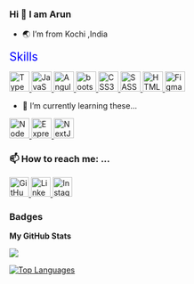 
### Hi 👋 I am Arun

- 🌏 I’m from Kochi ,India

<a style="color: blue; text-decoration: none; padding-bottom: 0.3em; border-bottom: 1px solid var(--borderColor-muted, var(--color-border-muted));font-size: 1.5em;
">Skills</a>

<a href="https://www.typescriptlang.org/" target="_blank" rel="noreferrer" title="TypeScript">
<img src="https://github.com/arunnintriva/arunnintriva/assets/68312594/2f81ec8e-482f-478d-9948-1c0d68bd2c8b" alt="TypeScript" width="36" height="36" max-width="100">
</a>
<a href="https://developer.mozilla.org/en-US/docs/Web/JavaScript" target="_blank" rel="noreferrer" title="JavaScript">
<img src =https://github.com/arunnintriva/arunnintriva/assets/68312594/7cf2d08f-1af4-4b0b-b281-54a9ff047a61  alt="JavaScript" width="36" height="36" max-width="100">
</a>
<a href="https://angular.io/" target="_blank" rel="noreferrer" title="Angular">
<img src=https://github.com/arunnintriva/arunnintriva/assets/68312594/b4167279-ff73-4d8d-9eac-7cc81dc6c220 alt="Angular" width="36" height="36" max-width="100">
</a>
<a href="https://getbootstrap.com/" target="_blank" rel="noreferrer" title="Bootstrap">
<img src=https://github.com/arunnintriva/arunnintriva/assets/68312594/b9bba5da-c570-46c4-a9fd-514aad263cf8 alt="bootstrap-colored" width="36" height="36" max-width="100">
</a>
<a href="https://www.w3.org/TR/CSS/#css" target="_blank" rel="noreferrer" title="CSS3">
<img src=https://github.com/arunnintriva/arunnintriva/assets/68312594/44363c78-5fad-4c6c-9ee5-b4fa9daf17bc alt="CSS3" width="36" height="36" max-width="100">
</a>
<a href="https://sass-lang.com/" target="_blank" rel="noreferrer" title="SASS">
<img src=https://github.com/arunnintriva/arunnintriva/assets/68312594/39eb60f1-d0f3-4747-9e4a-79c1e006d2d3 alt="SASS" width="36" height="36" max-width="100">
</a>
<a href="https://developer.mozilla.org/en-US/docs/Glossary/HTML5" target="_blank" rel="noreferrer" title="HTML5">
<img src=https://github.com/arunnintriva/arunnintriva/assets/68312594/8f52330a-a903-4bb5-a3d5-e3e7e846b2fe alt="HTML%" width="36" height="36" max-width="100">
</a>
<a href="https://www.figma.com/" target="_blank" rel="noreferrer" title="Figma">
<img src=https://github.com/arunnintriva/arunnintriva/assets/68312594/5a134eca-945d-40f5-8c45-7a48678133a4 alt="Figma" width="36" height="36" max-width="100">
</a>
<br/>






- 🌱 I’m currently learning these...

<a href="https://nodejs.org/en/" target="_blank" rel="noreferrer" title="Node JS">
<img src="https://raw.githubusercontent.com/danielcranney/readme-generator/main/public/icons/skills/nodejs-colored.svg" width="36" height="36" alt="NodeJS" />
</a>

<a href="https://expressjs.com/" target="_blank" rel="noreferrer" title="Express JS">
<img src="https://raw.githubusercontent.com/danielcranney/readme-generator/main/public/icons/skills/express-colored.svg" width="36" height="36" alt="Express" />
</a>

<a href="https://nextjs.org/docs" target="_blank" rel="noreferrer" title="Next JS">
<img src="https://raw.githubusercontent.com/danielcranney/readme-generator/main/public/icons/skills/nextjs-colored.svg" width="36" height="36" alt="NextJs" />
</a>

### 📫 How to reach me: ...
<div >
 <a href="mailto:arunraju9837@gmail.com?">
 <a href="https://github.com/arunnintriva" target="_blank" rel="noreferrer">
  <img src="https://github.com/arunnintriva/arunnintriva/assets/68312594/dff84cdf-5bb1-4955-ba8c-03527d0a1c41" alt="GitHub" width="35" height="35">
</a>
<a href="https://www.linkedin.com/in/arun-raju-05374a1b7" target="_blank" rel="noreferrer">
  <img src="https://github.com/arunnintriva/arunnintriva/assets/68312594/3c132fe4-03d2-48ef-ac82-978ef3ef7b23" alt="LinkedIn" width="35" height="35">
</a>
 <a href="https://www.instagram.com/stroke_4_/?igshid=MzRlODBiNWFlZA%3D%3D" target="_blank" rel="noreferrer">
  <img src="https://github.com/arunnintriva/arunnintriva/assets/68312594/9d42e0cc-a4a4-4cd8-92c3-712ae92e7540" alt="Instagram" width="35" height="35">
</a>
</div>


### Badges

<b>My GitHub Stats</b>

<a href="https://github.com/arunnintriva"><img src="https://github-readme-streak-stats.herokuapp.com/?user=arunnintriva&stroke=ffffff&background=1c1917&ring=0891b2&fire=0891b2&currStreakNum=ffffff&currStreakLabel=0891b2&sideNums=ffffff&sideLabels=ffffff&dates=ffffff&hide_border=true" /></a>

<a href="https://github.com/arunnintriva" align="left"><img src="https://github-readme-stats.vercel.app/api/top-langs/?username=arunnintriva&langs_count=10&title_color=0891b2&text_color=ffffff&icon_color=0891b2&bg_color=1c1917&hide_border=true&locale=en&custom_title=Top%20%Languages" alt="Top Languages" /></a>


